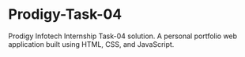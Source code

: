 # Prodigy-Task-04
Prodigy Infotech Internship Task-04 solution. A personal portfolio web application built using HTML, CSS, and JavaScript.
